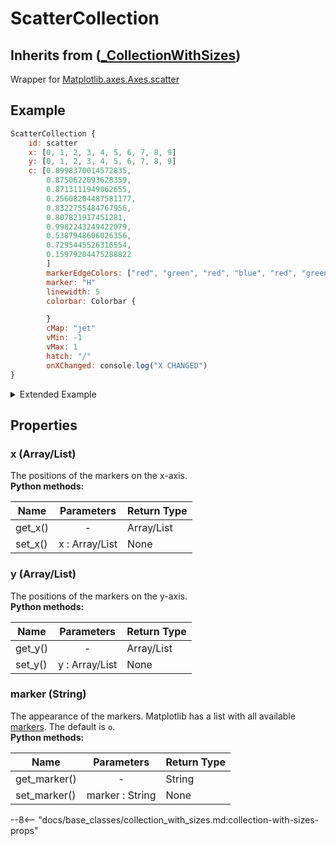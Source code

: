 # ScatterCollection

## Inherits from ([_CollectionWithSizes](BaseClasses/CollectionWithSizes))

Wrapper for [Matplotlib.axes.Axes.scatter](https://matplotlib.org/3.5.0/api/_as_gen/matplotlib.axes.Axes.scatter.html)

## Example

```qml
ScatterCollection {
	id: scatter
	x: [0, 1, 2, 3, 4, 5, 6, 7, 8, 9]
	y: [0, 1, 2, 3, 4, 5, 6, 7, 8, 9]
	c: [0.8998370014572835,
		0.8750622093628359,
		0.8713111949062655,
		0.25608204487581177,
		0.8322755484767956,
		0.807821917451281,
		0.9982243249422079,
		0.5387948606026356,
		0.7295445526316554,
		0.15979204475288822
		]	
		markerEdgeColors: ["red", "green", "red", "blue", "red", "green", "red", "green", "green", "green"]		
		marker: "H"
		linewidth: 5					
		colorbar: Colorbar {

		}
		cMap: "jet"
		vMin: -1
		vMax: 1
		hatch: "/"
		onXChanged: console.log("X CHANGED")
}
```

<details>

<summary>Extended Example</summary>

```qml
import QtQuick 2.0
import QtQuick.Window 2.0
import QtQuick.Controls 2.0
import QtQuick.Layouts 1.15

import Matplotlib 1.0

Window {
    id: root
    objectName: "root"
    width: 1500
    height: 800
    visible: true
    title: "Hello Python World!"
	ColumnLayout {
		objectName: "rootLayout"
		anchors.fill: parent
		RowLayout {			
			Button {
				text: "HOME"
				onClicked: {
					figure.home()
				}
			}
			Button {
				text: "BACK"
				onClicked: {
					figure.back()
				}
			}
			Button {
				text: "FORWARD"
				onClicked: {
					figure.forward()
				}
			}
			Button {
				text: "PAN"
				onClicked: {
					figure.pan()
				}
			}
			Button {
				text: "ZOOM"
				onClicked: {
					figure.zoom()
				}
			}
			Text {
				text: "(" + figure.coordinates[0].toString() + ", " + figure.coordinates[1].toString() + ")"
			}			
		}
		Figure {
			id: figure
			objectName: "figure"
			Layout.fillWidth: true
			Layout.fillHeight: true
			refreshCoordinates: true
			coordinatesRefreshRate: 1000
			faceColor: "#293133"
			Component.onCompleted: init()

			Plot {
				faceColor: "#293133"
				Axis {
					grid: true
					gridAlpha: 0.7
					gridLinestyle: "dashed"
					xAxisLabel: "X-Axis"
					xAxisLabelFontSize: 15
					xAxisTickColor: "white"
					xAxisLabelColor: "white"
					yAxisLabel: "Y-Axis"
					yAxisLabelFontSize: 15
					yAxisTickColor: "white"
					yAxisLabelColor: "white"
					xMin: 0
					xMax: 10
					yMin: 0
					yMax: 10
					autoscale: ""

					ScatterCollection {
						id: scatter
						x: [0, 1, 2, 3, 4, 5, 6, 7, 8, 9]
						y: [0, 1, 2, 3, 4, 5, 6, 7, 8, 9]
						c: [0.8998370014572835,
							0.8750622093628359,
							0.8713111949062655,
							0.25608204487581177,
							0.8322755484767956,
							0.807821917451281,
							0.9982243249422079,
							0.5387948606026356,
							0.7295445526316554,
							0.15979204475288822
						]	
						markerEdgeColors: ["red", "green", "red", "blue", "red", "green", "red", "green", "green", "green"]		
						marker: "H"
						linewidth: 5					
						colorbar: Colorbar {

						}
						cMap: "jet"
						vMin: -1
						vMax: 1
						hatch: "/"
						onXChanged: console.log("X CHANGED")
					}
				}
			}
		}
	}	
}
```

</details>

## Properties


### x (Array/List) 
The positions of the markers on the x-axis.<br>
**Python methods:**

| Name | Parameters | Return Type |
| -------------- |:------------------:|---------------|
|get_x() | - | Array/List|
|set_x() | x : Array/List| None |

### y (Array/List) 
The positions of the markers on the y-axis.<br>
**Python methods:**

| Name | Parameters | Return Type |
| -------------- |:------------------:|---------------|
|get_y() | - | Array/List|
|set_y() | y : Array/List| None |

### marker (String) 
The appearance of the markers. Matplotlib has a list with all available [markers](https://matplotlib.org/stable/api/markers_api.html). The default is `o`.<br>
**Python methods:**

| Name | Parameters | Return Type |
| -------------- |:------------------:|---------------|
|get_marker() | - | String|
|set_marker() | marker : String| None |

--8<-- "docs/base_classes/collection_with_sizes.md:collection-with-sizes-props"